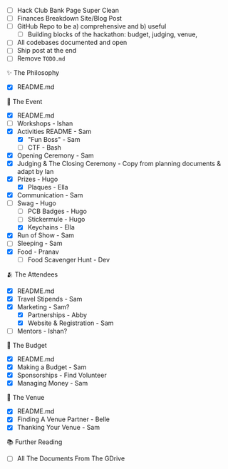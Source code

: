 - [ ] Hack Club Bank Page Super Clean
- [ ] Finances Breakdown Site/Blog Post
- [ ] GitHub Repo to be a) comprehensive and b) useful
  - [ ] Building blocks of the hackathon: budget, judging, venue,
- [ ] All codebases documented and open
- [ ] Ship post at the end
- [ ] Remove `TODO.md`

✨ The Philosophy

- [x] README.md

📆 The Event

- [x] README.md
- [ ] Workshops - Ishan
- [x] Activities README - Sam
  - [x] "Fun Boss" - Sam
  - [ ] CTF - Bash
- [x] Opening Ceremony - Sam
- [x] Judging & The Closing Ceremony - Copy from planning documents & adapt by Ian
- [x] Prizes - Hugo
  - [x] Plaques - Ella
- [x] Communication - Sam
- [ ] Swag - Hugo
  - [ ] PCB Badges - Hugo
  - [ ] Stickermule - Hugo
  - [x] Keychains - Ella
- [x] Run of Show - Sam
- [ ] Sleeping - Sam
- [x] Food - Pranav
  - [ ] Food Scavenger Hunt - Dev

🫂 The Attendees

- [x] README.md
- [x] Travel Stipends - Sam
- [x] Marketing - Sam?
  - [x] Partnerships - Abby
  - [x] Website & Registration - Sam
- [ ] Mentors - Ishan?

💸 The Budget

- [x] README.md
- [x] Making a Budget - Sam
- [x] Sponsorships - Find Volunteer
- [x] Managing Money - Sam

📌 The Venue

- [x] README.md
- [x] Finding A Venue Partner - Belle
- [x] Thanking Your Venue - Sam

📚 Further Reading

- [ ] All The Documents From The GDrive
